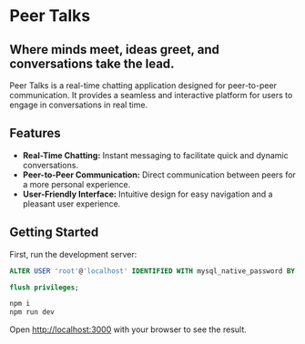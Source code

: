 # Peer Talks
## Where minds meet, ideas greet, and conversations take the lead.

Peer Talks is a real-time chatting application designed for peer-to-peer communication. It provides a seamless and interactive platform for users to engage in conversations in real time.

## Features

- **Real-Time Chatting:** Instant messaging to facilitate quick and dynamic conversations.
- **Peer-to-Peer Communication:** Direct communication between peers for a more personal experience.
- **User-Friendly Interface:** Intuitive design for easy navigation and a pleasant user experience.

## Getting Started

First, run the development server:

```sql
ALTER USER 'root'@'localhost' IDENTIFIED WITH mysql_native_password BY 'password';

flush privileges;
```

```bash
npm i
npm run dev
```

Open [http://localhost:3000](http://localhost:3000) with your browser to see the result.